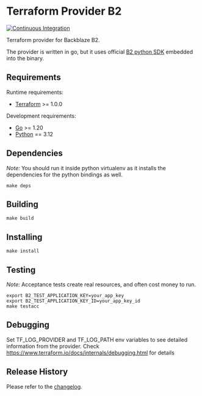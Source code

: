 Terraform Provider B2
=====================
[![Continuous Integration](https://github.com/Backblaze/terraform-provider-b2/workflows/Continuous%20Integration/badge.svg)](https://github.com/Backblaze/terraform-provider-b2/actions?query=workflow%3A%22Continuous+Integration%22)

Terraform provider for Backblaze B2.

The provider is written in go, but it uses official [B2 python SDK](https://github.com/Backblaze/b2-sdk-python/) embedded into the binary.

Requirements
------------

Runtime requirements:
-	[Terraform](https://www.terraform.io/downloads.html) >= 1.0.0

Development requirements:
-	[Go](https://golang.org/doc/install) >= 1.20
-	[Python](https://github.com/pyenv/pyenv) == 3.12

Dependencies
------------
*Note:* You should run it inside python virtualenv as it installs the dependencies for the python bindings as well.

```
make deps
```

Building
--------

```
make build
```

Installing
----------

```
make install
```

Testing
-------

*Note:* Acceptance tests create real resources, and often cost money to run.

```
export B2_TEST_APPLICATION_KEY=your_app_key
export B2_TEST_APPLICATION_KEY_ID=your_app_key_id
make testacc
```

Debugging
---------

Set TF_LOG_PROVIDER and TF_LOG_PATH env variables to see detailed information from the provider.
Check https://www.terraform.io/docs/internals/debugging.html for details 

Release History
-----------------

Please refer to the [changelog](CHANGELOG.md).
